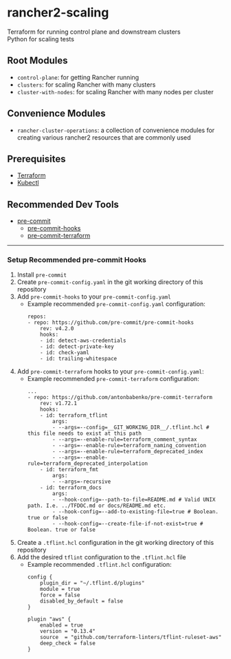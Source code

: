 # rancher2-scaling

Terraform for running control plane and downstream clusters  
Python for scaling tests


## Root Modules
* `control-plane`: for getting Rancher running
* `clusters`: for scaling Rancher with many clusters
* `cluster-with-nodes`: for scaling Rancher with many nodes per cluster

## Convenience Modules
* `rancher-cluster-operations`: a collection of convenience modules for creating various rancher2 resources that are commonly used

## Prerequisites
- [Terraform](https://www.terraform.io/)
- [Kubectl](https://www.terraform.io/)

## Recommended Dev Tools
- [pre-commit](https://pre-commit.com/#install)
  - [pre-commit-hooks](https://github.com/pre-commit/pre-commit-hooks)
  - [pre-commit-terraform](https://github.com/antonbabenko/pre-commit-terraform)
---
### Setup Recommended pre-commit Hooks
1. Install `pre-commit`
2. Create `pre-commit-config.yaml` in the git working directory of this repository
3. Add `pre-commit-hooks` to your `pre-commit-config.yaml`
   - Example recommended `pre-commit-config.yaml` configuration:
        ```
        repos:
        - repo: https://github.com/pre-commit/pre-commit-hooks
            rev: v4.2.0
            hooks:
            - id: detect-aws-credentials
            - id: detect-private-key
            - id: check-yaml
            - id: trailing-whitespace
        ```
4. Add `pre-commit-terraform` hooks to your `pre-commit-config.yaml`:
   - Example recommended `pre-commit-terraform` configuration:
        ```
        ...
        - repo: https://github.com/antonbabenko/pre-commit-terraform
            rev: v1.72.1
            hooks:
            - id: terraform_tflint
                args:
                - --args=--config=__GIT_WORKING_DIR__/.tflint.hcl # this file needs to exist at this path
                - --args=--enable-rule=terraform_comment_syntax
                - --args=--enable-rule=terraform_naming_convention
                - --args=--enable-rule=terraform_deprecated_index
                - --args=--enable-rule=terraform_deprecated_interpolation
            - id: terraform_fmt
                args:
                - --args=-recursive
            - id: terraform_docs
                args:
                - --hook-config=--path-to-file=README.md # Valid UNIX path. I.e. ../TFDOC.md or docs/README.md etc.
                - --hook-config=--add-to-existing-file=true # Boolean. true or false
                - --hook-config=--create-file-if-not-exist=true # Boolean. true or false
        ```
5. Create a `.tflint.hcl` configuration in the git working directory of this repository
6. Add the desired `tflint` configuration to the `.tflint.hcl` file
   - Example recommended `.tflint.hcl` configuration:
        ```
        config {
            plugin_dir = "~/.tflint.d/plugins"
            module = true
            force = false
            disabled_by_default = false
        }

        plugin "aws" {
            enabled = true
            version = "0.13.4"
            source  = "github.com/terraform-linters/tflint-ruleset-aws"
            deep_check = false
        }

        ```